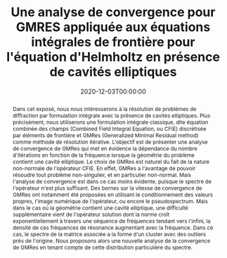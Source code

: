 ---
title: "Une analyse de convergence pour GMRES appliquée aux équations intégrales de frontière pour l'équation d'Helmholtz en présence de cavités elliptiques"
event: "Congrès d'Analyse Numérique pour les Jeunes - 2020"
event_url: 'https://indico.math.cnrs.fr/'

location: "Congrès d'Analyse Numérique pour les Jeunes - 2020, Online"

abstract: "Dans cet exposé, nous nous intéresserons à la résolution de problèmes de diffraction par formulation intégrale avec la présence de cavités elliptiques. Plus précisément, nous utiliserons une formulation intégrale classique, dite équation combinée des champs (Combined Field Integral Equation, ou CFIE) discrétisée par éléments de frontière et GMRes (Generalized Minimal Residual method) comme méthode de résolution itérative. L'objectif est de présenter une analyse de convergence de GMRes qui met en évidence la dépendance du nombre d'itérations en fonction de la fréquence lorsque la géométrie du problème contient une cavité elliptique.

Le choix de GMRes est naturel du fait de la nature non-normale de l'opérateur CFIE. En effet, GMRes a l'avantage de pouvoir résoudre tout problème non-singulier, et en particulier non-normal. Mais l'analyse de convergence est dans ce cas moins évidente, puisque le spectre de l'opérateur n'est plus suffisant. Des bornes sur la vitesse de convergence de GMRes ont notamment été proposées en utilisant le conditionnement des valeurs propres, l'image numérique de l'opérateur, ou encore le pseudospectrum.

Mais dans le cas où la géométrie contient une cavité elliptique, une difficulté supplémentaire vient de l'opérateur solution dont la norme croît exponentiellement à travers une séquence de fréquences tendant vers l'infini, la densité de ces fréquences de résonance augmentant avec la fréquence. Dans ce cas, le spectre de la matrice associée a la forme d'un cluster avec des outliers près de l'origine. Nous proposons alors une nouvelle analyse de la convergence de GMRes en tenant compte de cette distribution particulière du spectre."

summary: "Une nouvelle approche pour étudier la convergence de la méthode de GMRes appliquée à la résolution de l'équation de Helmholtz par formulation intégrale avec des cavités elliptique."

date: '2020-12-03T00:00:00'
date_end: ''
all_day: true
publishDate: '2020-12-03T00:00:00'


authors: []
tags: []
categories: 
  - conference

featured: false
projects: []
slides: ''

url_pdf: ''
url_slides: ''
url_video: ''
url_code: ''
image:
  caption: ''
  focal_point: ''
---